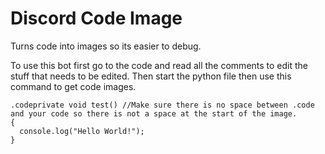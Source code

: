 # Discord Code Image
Turns code into images so its easier to debug.

To use this bot first go to the code and read all the comments to edit the stuff that needs to be edited. Then
start the python file then use this command to get code images.

```
.codeprivate void test() //Make sure there is no space between .code and your code so there is not a space at the start of the image.
{
  console.log("Hello World!");
}
```
